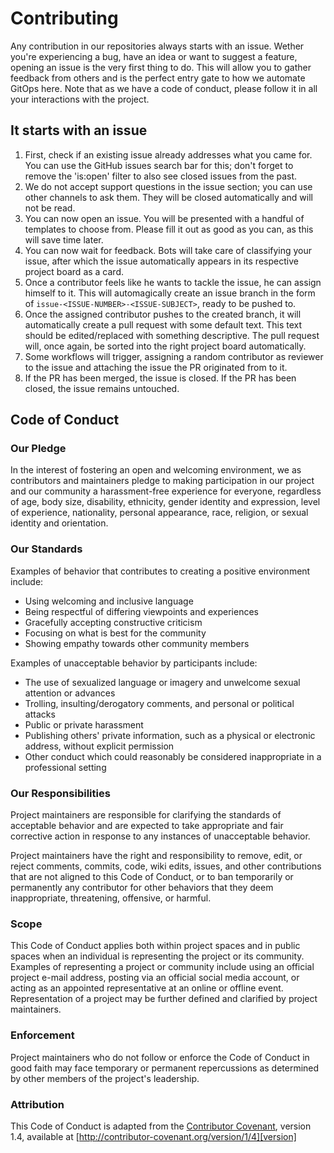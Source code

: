 # Contributing

Any contribution in our repositories always starts with an issue. Wether you're experiencing a bug, have an idea or want to suggest a feature, opening
an issue is the very first thing to do. This will allow you to gather feedback from others and is the perfect entry gate to how we automate GitOps here.
Note that as we have a code of conduct, please follow it in all your interactions with the project.

## It starts with an issue

1. First, check if an existing issue already addresses what you came for. You can use the GitHub issues search bar for this; don't forget to remove the 'is:open'
filter to also see closed issues from the past.
2. We do not accept support questions in the issue section; you can use other channels to ask them. They will be closed automatically and will not be read.
3. You can now open an issue. You will be presented with a handful of templates to choose from. Please fill it out as good as you can, as this
will save time later.
4. You can now wait for feedback. Bots will take care of classifying your issue, after which the issue automatically appears in its respective project board
as a card.
5. Once a contributor feels like he wants to tackle the issue, he can assign himself to it. This will automagically create an issue branch in the form of
`issue-<ISSUE-NUMBER>-<ISSUE-SUBJECT>`, ready to be pushed to.
6. Once the assigned contributor pushes to the created branch, it will automatically create a pull request with some default text. This text should be
edited/replaced with something descriptive. The pull request will, once again, be sorted into the right project board automatically.
7. Some workflows will trigger, assigning a random contributor as reviewer to the issue and attaching the issue the PR originated from to it.
8. If the PR has been merged, the issue is closed. If the PR has been closed, the issue remains untouched.

## Code of Conduct

### Our Pledge

In the interest of fostering an open and welcoming environment, we as
contributors and maintainers pledge to making participation in our project and
our community a harassment-free experience for everyone, regardless of age, body
size, disability, ethnicity, gender identity and expression, level of experience,
nationality, personal appearance, race, religion, or sexual identity and
orientation.

### Our Standards

Examples of behavior that contributes to creating a positive environment
include:

* Using welcoming and inclusive language
* Being respectful of differing viewpoints and experiences
* Gracefully accepting constructive criticism
* Focusing on what is best for the community
* Showing empathy towards other community members

Examples of unacceptable behavior by participants include:

* The use of sexualized language or imagery and unwelcome sexual attention or
advances
* Trolling, insulting/derogatory comments, and personal or political attacks
* Public or private harassment
* Publishing others' private information, such as a physical or electronic
  address, without explicit permission
* Other conduct which could reasonably be considered inappropriate in a
  professional setting

### Our Responsibilities

Project maintainers are responsible for clarifying the standards of acceptable
behavior and are expected to take appropriate and fair corrective action in
response to any instances of unacceptable behavior.

Project maintainers have the right and responsibility to remove, edit, or
reject comments, commits, code, wiki edits, issues, and other contributions
that are not aligned to this Code of Conduct, or to ban temporarily or
permanently any contributor for other behaviors that they deem inappropriate,
threatening, offensive, or harmful.

### Scope

This Code of Conduct applies both within project spaces and in public spaces
when an individual is representing the project or its community. Examples of
representing a project or community include using an official project e-mail
address, posting via an official social media account, or acting as an appointed
representative at an online or offline event. Representation of a project may be
further defined and clarified by project maintainers.

### Enforcement

Project maintainers who do not follow or enforce the Code of Conduct in good
faith may face temporary or permanent repercussions as determined by other
members of the project's leadership.

### Attribution

This Code of Conduct is adapted from the [Contributor Covenant][homepage], version 1.4,
available at [http://contributor-covenant.org/version/1/4][version]

[homepage]: http://contributor-covenant.org
[version]: http://contributor-covenant.org/version/1/4/
